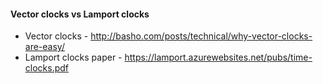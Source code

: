 #### Vector clocks vs Lamport clocks 
* Vector clocks - http://basho.com/posts/technical/why-vector-clocks-are-easy/
* Lamport clocks paper - https://lamport.azurewebsites.net/pubs/time-clocks.pdf